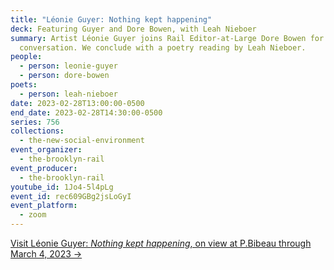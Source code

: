 ```yaml
---
title: "Léonie Guyer: Nothing kept happening"
deck: Featuring Guyer and Dore Bowen, with Leah Nieboer
summary: Artist Léonie Guyer joins Rail Editor-at-Large Dore Bowen for a
  conversation. We conclude with a poetry reading by Leah Nieboer.
people:
  - person: leonie-guyer
  - person: dore-bowen
poets:
  - person: leah-nieboer
date: 2023-02-28T13:00:00-0500
end_date: 2023-02-28T14:30:00-0500
series: 756
collections:
  - the-new-social-environment
event_organizer:
  - the-brooklyn-rail
event_producer:
  - the-brooklyn-rail
youtube_id: 1Jo4-5l4pLg
event_id: rec609GBg2jsLoGyI
event_platform:
  - zoom
---
```

[V﻿isit Léonie Guyer: *Nothing kept happening*, on view at P.Bibeau through March 4, 2023 →](https://petrabibeau.net/Leonie-Guyer)